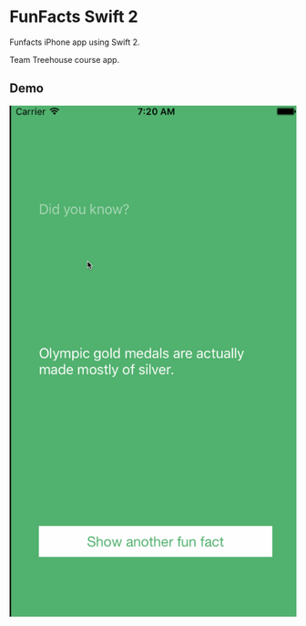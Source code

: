 # FunFacts Swift 2
Funfacts iPhone app using Swift 2.

Team Treehouse course app.

## Demo
![Demo](FunFacts.gif)
